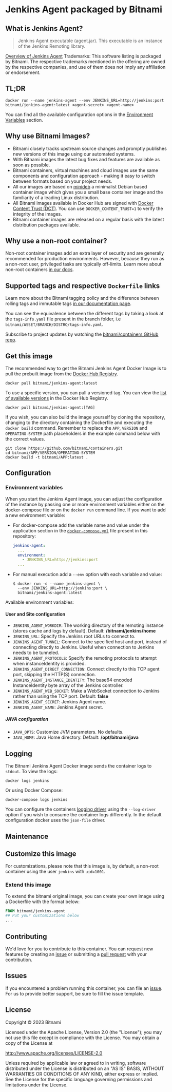 # Jenkins Agent packaged by Bitnami

## What is Jenkins Agent?

> Jenkins Agent executable (agent.jar). This executable is an instance of the Jenkins Remoting library.

[Overview of Jenkins Agent](https://github.com/jenkinsci/remoting)
Trademarks: This software listing is packaged by Bitnami. The respective trademarks mentioned in the offering are owned by the respective companies, and use of them does not imply any affiliation or endorsement.

## TL;DR

```console
docker run --name jenkins-agent --env JENKINS_URL=http://jenkins:port bitnami/jenkins-agent:latest <agent-secret> <agent-name>
```

You can find all the available configuration options in the [Environment Variables](#environment-variables) section.

## Why use Bitnami Images?

* Bitnami closely tracks upstream source changes and promptly publishes new versions of this image using our automated systems.
* With Bitnami images the latest bug fixes and features are available as soon as possible.
* Bitnami containers, virtual machines and cloud images use the same components and configuration approach - making it easy to switch between formats based on your project needs.
* All our images are based on [minideb](https://github.com/bitnami/minideb) a minimalist Debian based container image which gives you a small base container image and the familiarity of a leading Linux distribution.
* All Bitnami images available in Docker Hub are signed with [Docker Content Trust (DCT)](https://docs.docker.com/engine/security/trust/content_trust/). You can use `DOCKER_CONTENT_TRUST=1` to verify the integrity of the images.
* Bitnami container images are released on a regular basis with the latest distribution packages available.

## Why use a non-root container?

Non-root container images add an extra layer of security and are generally recommended for production environments. However, because they run as a non-root user, privileged tasks are typically off-limits. Learn more about non-root containers [in our docs](https://docs.bitnami.com/tutorials/work-with-non-root-containers/).

## Supported tags and respective `Dockerfile` links

Learn more about the Bitnami tagging policy and the difference between rolling tags and immutable tags [in our documentation page](https://docs.bitnami.com/tutorials/understand-rolling-tags-containers/).

You can see the equivalence between the different tags by taking a look at the `tags-info.yaml` file present in the branch folder, i.e `bitnami/ASSET/BRANCH/DISTRO/tags-info.yaml`.

Subscribe to project updates by watching the [bitnami/containers GitHub repo](https://github.com/bitnami/containers).

## Get this image

The recommended way to get the Bitnami Jenkins Agent Docker Image is to pull the prebuilt image from the [Docker Hub Registry](https://hub.docker.com/r/bitnami/jenkins).

```console
docker pull bitnami/jenkins-agent:latest
```

To use a specific version, you can pull a versioned tag. You can view the [list of available versions](https://hub.docker.com/r/bitnami/jenkins/tags/) in the Docker Hub Registry.

```console
docker pull bitnami/jenkins-agent:[TAG]
```

If you wish, you can also build the image yourself by cloning the repository, changing to the directory containing the Dockerfile and executing the `docker build` command. Remember to replace the `APP`, `VERSION` and `OPERATING-SYSTEM` path placeholders in the example command below with the correct values.

```console
git clone https://github.com/bitnami/containers.git
cd bitnami/APP/VERSION/OPERATING-SYSTEM
docker build -t bitnami/APP:latest .
```

## Configuration

### Environment variables

When you start the Jenkins Agent image, you can adjust the configuration of the instance by passing one or more environment variables either on the docker-compose file or on the `docker run` command line. If you want to add a new environment variable:

* For docker-compose add the variable name and value under the application section in the [`docker-compose.yml`](https://github.com/bitnami/containers/blob/main/bitnami/jenkins/docker-compose.yml) file present in this repository:

    ```yaml
    jenkins-agent:
      ...
      environment:
        - JENKINS_URL=http://jenkins:port
      ...
    ```

* For manual execution add a `--env` option with each variable and value:

    ```console
    $ docker run -d --name jenkins-agent \
      --env JENKINS_URL=http://jenkins:port \
      bitnami/jenkins-agent:latest
    ```

Available environment variables:

#### User and Site configuration

* `JENKINS_AGENT_WORKDIR`: The working directory of the remoting instance (stores cache and logs by default). Default: **/bitnami/jenkins/home**
* `JENKINS_URL`: Specify the Jenkins root URLs to connect to.
* `JENKINS_AGENT_TUNNEL`: Connect to the specified host and port, instead of connecting directly to Jenkins. Useful when connection to Jenkins needs to be tunneled.
* `JENKINS_AGENT_PROTOCOLS`: Specify the remoting protocols to attempt when instanceIdentity is provided.
* `JENKINS_AGENT_DIRECT_CONNECTION`: Connect directly to this TCP agent port, skipping the HTTP(S) connection.
* `JENKINS_AGENT_INSTANCE_IDENTITY`: The base64 encoded InstanceIdentity byte array of the Jenkins controller.
* `JENKINS_AGENT_WEB_SOCKET`: Make a WebSocket connection to Jenkins rather than using the TCP port. Default: **false**
* `JENKINS_AGENT_SECRET`: Jenkins Agent name.
* `JENKINS_AGENT_NAME`: Jenkins Agent secret.

##### JAVA configuration

* `JAVA_OPTS`: Customize JVM parameters. No defaults.
* `JAVA_HOME`: Java Home directory. Default: **/opt/bitnami/java**

## Logging

The Bitnami Jenkins Agent Docker image sends the container logs to `stdout`. To view the logs:

```console
docker logs jenkins
```

Or using Docker Compose:

```console
docker-compose logs jenkins
```

You can configure the containers [logging driver](https://docs.docker.com/engine/admin/logging/overview/) using the `--log-driver` option if you wish to consume the container logs differently. In the default configuration docker uses the `json-file` driver.

## Maintenance

## Customize this image

For customizations, please note that this image is, by default, a non-root container using the user `jenkins` with `uid=1001`.

### Extend this image

To extend the bitnami original image, you can create your own image using a Dockerfile with the format below:

```Dockerfile
FROM bitnami/jenkins-agent
## Put your customizations below
...
```

## Contributing

We'd love for you to contribute to this container. You can request new features by creating an [issue](https://github.com/bitnami/containers/issues) or submitting a [pull request](https://github.com/bitnami/containers/pulls) with your contribution.

## Issues

If you encountered a problem running this container, you can file an [issue](https://github.com/bitnami/containers/issues/new/choose). For us to provide better support, be sure to fill the issue template.

## License

Copyright &copy; 2023 Bitnami

Licensed under the Apache License, Version 2.0 (the "License");
you may not use this file except in compliance with the License.
You may obtain a copy of the License at

<http://www.apache.org/licenses/LICENSE-2.0>

Unless required by applicable law or agreed to in writing, software
distributed under the License is distributed on an "AS IS" BASIS,
WITHOUT WARRANTIES OR CONDITIONS OF ANY KIND, either express or implied.
See the License for the specific language governing permissions and
limitations under the License.

